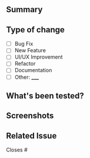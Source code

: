 ## Summary

<!-- Brief description of what this PR does -->

## Type of change

- [ ] Bug Fix
- [ ] New Feature
- [ ] UI/UX Improvement
- [ ] Refactor
- [ ] Documentation
- [ ] Other: ******\_\_\_******

## What's been tested?

<!-- How have you tested these changes? -->

## Screenshots

<!-- If you made UI changes, add screenshots here -->

## Related Issue

Closes #<!-- Issue number if applicable -->
